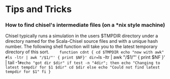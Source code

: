# Tips and Tricks
### How to find chisel's intermediate files (on a *nix style machine)
Chisel typically runs a simulation in the users $TMPDIR directory under a directory named for the Scala-Chisel source files and with a unique hash number.  The following shell function will take you to the latest temporary directory of this sort.
`    function cdnt {
      cd $TMPDIR
      echo "now with awk"
      #ls -ltr | awk "/$1/"' { print $NF}'
      dir=`ls -ltr | awk "/$1/"' { print $NF }' | tail -1`
      #echo "got dir $dir"
      if test -n "4dir"; then
        echo "Changing to latest tempdir for $1 $dir"
        cd $dir
      else
        echo "Could not find latest tempdir for $1"
      fi
    }
`